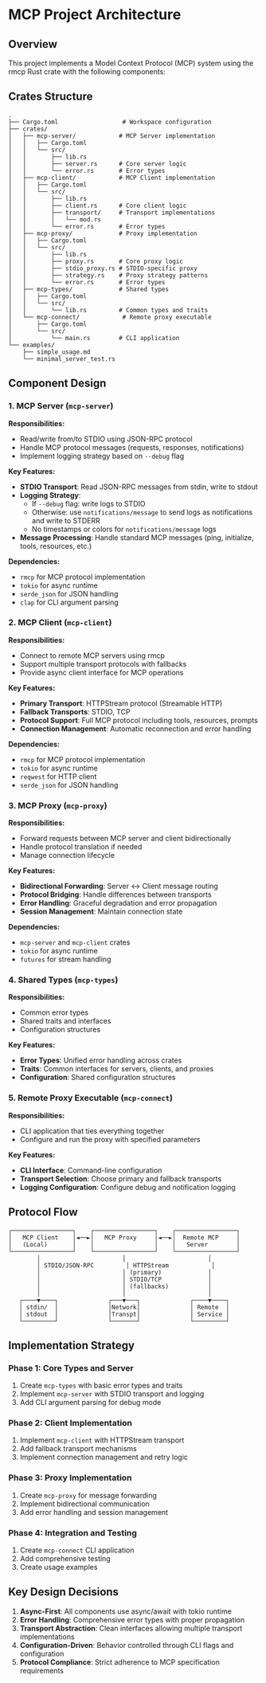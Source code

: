 # MCP Project Architecture

## Overview

This project implements a Model Context Protocol (MCP) system using the rmcp Rust crate with the following components:

## Crates Structure

```
.
├── Cargo.toml                  # Workspace configuration
├── crates/
│   ├── mcp-server/            # MCP Server implementation
│   │   ├── Cargo.toml
│   │   └── src/
│   │       ├── lib.rs
│   │       ├── server.rs      # Core server logic
│   │       └── error.rs       # Error types
│   ├── mcp-client/            # MCP Client implementation
│   │   ├── Cargo.toml
│   │   └── src/
│   │       ├── lib.rs
│   │       ├── client.rs      # Core client logic
│   │       ├── transport/     # Transport implementations
│   │       │   └── mod.rs
│   │       └── error.rs       # Error types
│   ├── mcp-proxy/             # Proxy implementation
│   │   ├── Cargo.toml
│   │   └── src/
│   │       ├── lib.rs
│   │       ├── proxy.rs       # Core proxy logic
│   │       ├── stdio_proxy.rs # STDIO-specific proxy
│   │       ├── strategy.rs    # Proxy strategy patterns
│   │       └── error.rs       # Error types
│   ├── mcp-types/             # Shared types
│   │   ├── Cargo.toml
│   │   └── src/
│   │       └── lib.rs         # Common types and traits
│   └── mcp-connect/            # Remote proxy executable
│       ├── Cargo.toml
│       └── src/
│           └── main.rs        # CLI application
└── examples/
    ├── simple_usage.md
    └── minimal_server_test.rs
```

## Component Design

### 1. MCP Server (`mcp-server`)

**Responsibilities:**

- Read/write from/to STDIO using JSON-RPC protocol
- Handle MCP protocol messages (requests, responses, notifications)
- Implement logging strategy based on `--debug` flag

**Key Features:**

- **STDIO Transport**: Read JSON-RPC messages from stdin, write to stdout
- **Logging Strategy**:
  - If `--debug` flag: write logs to STDIO
  - Otherwise: use `notifications/message` to send logs as notifications and write to STDERR
  - No timestamps or colors for `notifications/message` logs
- **Message Processing**: Handle standard MCP messages (ping, initialize, tools, resources, etc.)

**Dependencies:**

- `rmcp` for MCP protocol implementation
- `tokio` for async runtime
- `serde_json` for JSON handling
- `clap` for CLI argument parsing

### 2. MCP Client (`mcp-client`)

**Responsibilities:**

- Connect to remote MCP servers using rmcp
- Support multiple transport protocols with fallbacks
- Provide async client interface for MCP operations

**Key Features:**

- **Primary Transport**: HTTPStream protocol (Streamable HTTP)
- **Fallback Transports**: STDIO, TCP
- **Protocol Support**: Full MCP protocol including tools, resources, prompts
- **Connection Management**: Automatic reconnection and error handling

**Dependencies:**

- `rmcp` for MCP protocol implementation
- `tokio` for async runtime
- `reqwest` for HTTP client
- `serde_json` for JSON handling

### 3. MCP Proxy (`mcp-proxy`)

**Responsibilities:**

- Forward requests between MCP server and client bidirectionally
- Handle protocol translation if needed
- Manage connection lifecycle

**Key Features:**

- **Bidirectional Forwarding**: Server ↔ Client message routing
- **Protocol Bridging**: Handle differences between transports
- **Error Handling**: Graceful degradation and error propagation
- **Session Management**: Maintain connection state

**Dependencies:**

- `mcp-server` and `mcp-client` crates
- `tokio` for async runtime
- `futures` for stream handling

### 4. Shared Types (`mcp-types`)

**Responsibilities:**

- Common error types
- Shared traits and interfaces
- Configuration structures

**Key Features:**

- **Error Types**: Unified error handling across crates
- **Traits**: Common interfaces for servers, clients, and proxies
- **Configuration**: Shared configuration structures

### 5. Remote Proxy Executable (`mcp-connect`)

**Responsibilities:**

- CLI application that ties everything together
- Configure and run the proxy with specified parameters

**Key Features:**

- **CLI Interface**: Command-line configuration
- **Transport Selection**: Choose primary and fallback transports
- **Logging Configuration**: Configure debug and notification logging

## Protocol Flow

```
┌─────────────────┐    ┌─────────────────┐    ┌─────────────────┐
│   MCP Client    │◄──►│   MCP Proxy     │◄──►│  Remote MCP     │
│   (Local)       │    │                 │    │   Server        │
└─────────────────┘    └─────────────────┘    └─────────────────┘
        │                       │                       │
        │ STDIO/JSON-RPC         │ HTTPStream            │
        │                       │ (primary)             │
        │                       │ STDIO/TCP             │
        │                       │ (fallbacks)           │
        │                       │                       │
   ┌────▼────┐              ┌───▼───┐              ┌────▼────┐
   │ stdin/  │              │Network│              │ Remote  │
   │ stdout  │              │Transpt│              │ Service │
   └─────────┘              └───────┘              └─────────┘
```

## Implementation Strategy

### Phase 1: Core Types and Server

1. Create `mcp-types` with basic error types and traits
2. Implement `mcp-server` with STDIO transport and logging
3. Add CLI argument parsing for debug mode

### Phase 2: Client Implementation

1. Implement `mcp-client` with HTTPStream transport
2. Add fallback transport mechanisms
3. Implement connection management and retry logic

### Phase 3: Proxy Implementation

1. Create `mcp-proxy` for message forwarding
2. Implement bidirectional communication
3. Add error handling and session management

### Phase 4: Integration and Testing

1. Create `mcp-connect` CLI application
2. Add comprehensive testing
3. Create usage examples

## Key Design Decisions

1. **Async-First**: All components use async/await with tokio runtime
2. **Error Handling**: Comprehensive error types with proper propagation
3. **Transport Abstraction**: Clean interfaces allowing multiple transport implementations
4. **Configuration-Driven**: Behavior controlled through CLI flags and configuration
5. **Protocol Compliance**: Strict adherence to MCP specification requirements

